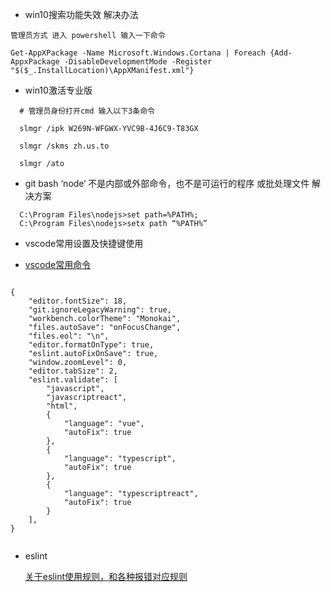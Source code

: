 <!--
 * @Author: zhangshipeng
 * @Description: 
 * @Date: 2021-01-04 13:53:08
 * @LastEditTime: 2021-01-07 13:48:29
-->


+ win10搜索功能失效 解决办法
```
管理员方式 进入 powershell 输入一下命令

Get-AppXPackage -Name Microsoft.Windows.Cortana | Foreach {Add-AppxPackage -DisableDevelopmentMode -Register "$($_.InstallLocation)\AppXManifest.xml"}

```
+ win10激活专业版

```
  # 管理员身份打开cmd 输入以下3条命令
  
  slmgr /ipk W269N-WFGWX-YVC9B-4J6C9-T83GX

  slmgr /skms zh.us.to

  slmgr /ato
```

+ git bash ‘node‘ 不是内部或外部命令，也不是可运行的程序 或批处理文件 解决方案

```
  C:\Program Files\nodejs>set path=%PATH%;
  C:\Program Files\nodejs>setx path “%PATH%”

```

+ vscode常用设置及快捷键使用

 - [vscode常用命令](https://blog.csdn.net/lhq186/article/details/78472081)

```
 
{
    "editor.fontSize": 18,
    "git.ignoreLegacyWarning": true,
    "workbench.colorTheme": "Monokai",
    "files.autoSave": "onFocusChange",
    "files.eol": "\n",
    "editor.formatOnType": true,
    "eslint.autoFixOnSave": true,
    "window.zoomLevel": 0,
    "editor.tabSize": 2,
    "eslint.validate": [
        "javascript",
        "javascriptreact",
        "html",
        {
            "language": "vue",
            "autoFix": true
        },
        {
            "language": "typescript",
            "autoFix": true
        },
        {
            "language": "typescriptreact",
            "autoFix": true
        }
    ],
}


```

+ eslint  

  [关于eslint使用规则，和各种报错对应规则](https://www.jianshu.com/p/421c66111c06)